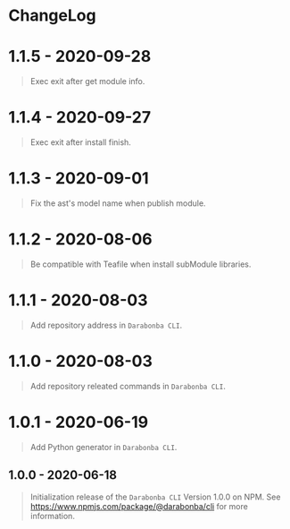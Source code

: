 # ChangeLog

# 1.1.5 - 2020-09-28

> Exec exit after get module info.

# 1.1.4 - 2020-09-27

> Exec exit after install finish.

# 1.1.3 - 2020-09-01

> Fix the ast's model name when publish module.

# 1.1.2 - 2020-08-06

> Be compatible with Teafile when install subModule libraries.

# 1.1.1 - 2020-08-03

> Add repository address in `Darabonba CLI`.

# 1.1.0 - 2020-08-03

> Add repository releated commands in `Darabonba CLI`.

# 1.0.1 - 2020-06-19

> Add Python generator in `Darabonba CLI`.

## 1.0.0 - 2020-06-18

> Initialization release of the `Darabonba CLI` Version 1.0.0 on NPM.
> See <https://www.npmjs.com/package/@darabonba/cli> for more information.